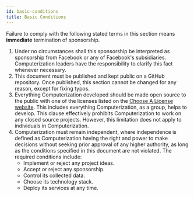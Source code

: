 ```yaml
---
id: basic-conditions
title: Basic Conditions
---
```


Failure to comply with the following stated terms in this section means **immediate** termination of
sponsorship.

1. Under no circumstances shall this sponsorship be interpreted as sponsorship from Facebook or any
   of Facebook's subsidiaries. Computerization leaders have the responsibility to clarify this fact
   whenever necessary.
2. This document must be published and kept public on a GitHub repository. Once published, this
   section cannot be changed for any reason, except for fixing typos.
3. Everything Computerization developed should be made open source to the public with one of the
   licenses listed on the [Choose A License website](https://choosealicense.com/appendix/). This
   includes everything Computerization, as a group, helps to develop. This clause effectively
   prohibits Computerization to work on any closed source projects. However, this limitation does
   not apply to individuals in Computerization.
4. Computerization must remain independent, where independence is defined as Computerization having
   the right and power to make decisions without seeking prior approval of any higher authority, as
   long as the conditions specified in this document are not violated. The required conditions
   include:
   - Implement or reject any project ideas.
   - Accept or reject any sponsorship.
   - Control its collected data.
   - Choose its technology stack.
   - Deploy its services at any time.
